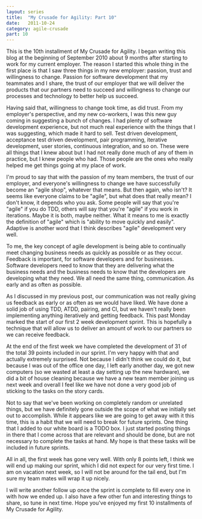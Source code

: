 ```yaml
---
layout: series
title:  "My Crusade for Agility: Part 10"
date:   2011-10-24
category: agile-crusade
part: 10
---
```


This is the 10th installment of My Crusade for Agility. I began writing this blog
at the beginning of September 2010 about 9 months after starting to work for my
current employer. The reason I started this whole thing in the first place is
that I saw three things in my new employer: passion, trust and willingness to
change. Passion for software development that my teammates and I share, the trust
of our employer that we will deliver the products that our partners need to succeed
and willingness to change our processes and technology to better help us succeed.

Having said that, willingness to change took time, as did trust. From my
employer's perspective, and my new co-workers, I was this new guy coming in
suggesting a bunch of changes. I had plenty of software development experience,
but not much real experience with the things that I was suggesting, which made it
hard to sell. Test driven development, acceptance test driven development, pair
programming, iterative development, user stories, continuous integration, and so
on. These were all things that I knew about but I had not really done much of any
of them in practice, but I knew people who had. Those people are the ones who
really helped me get things going at my place of work.

I'm proud to say that with the passion of my team members, the trust of our
employer, and everyone's willingness to change we have successfully become an
"agile shop", whatever that means. But then again, who isn't? It seems like
everyone claims to be "agile", but what does that really mean? I don't know, it
depends who you ask. Some people will say that you're "agile" if you do TDD,
others will say that you're "agile" if you work in iterations. Maybe it is both,
maybe neither. What it means to me is exactly the definition of "agile" which is
"ability to move quickly and easily". Adaptive is another word that I think
describes "agile" development very well.

To me, the key concept of agile development is being able to continually meet
changing business needs as quickly as possible or as they occur. Feedback is
important, for software developers and for businesses. Software developers need
to know that they are delivering what the business needs and the business needs
to know that the developers are developing what they need. We all need the same
thing, communication. As early and as often as possible.

As I discussed in my previous post, our communication was not really giving us
feedback as early or as often as we would have liked. We have done a solid job
of using TDD, ATDD, pairing, and CI, but we haven't really been implementing
anything iteratively and getting feedback. This past Monday marked the start of
our first 2 week development sprint. This is hopefully a technique that will
allow us to deliver an amount of work to our partners so we can receive feedback.

At the end of the first week we have completed the development of 31 of the total
39 points included in our sprint. I'm very happy with that and actually extremely
surprised. Not because I didn't think we could do it, but because I was out of
the office one day, I left early another day, we got new computers (so we wasted
at least a day setting up the new hardware), we did a bit of house cleaning
because we have a new team member joining us next week and overall I feel like we
have not done a very good job of sticking to the tasks on the story cards.

Not to say that we've been working on completely random or unrelated things, but
we have definitely gone outside the scope of what we initially set out to
accomplish. While it appears like we are going to get away with it this time,
this is a habit that we will need to break for future sprints. One thing that I
added to our white board is a TODO box. I just started posting things in there
that I come across that are relevant and should be done, but are not necessary to
complete the tasks at hand. My hope is that these tasks will be included in
future sprints.


All in all, the first week has gone very well. With only 8 points left, I think
we will end up making our sprint, which I did not expect for our very first time.
I am on vacation next week, so I will not be around for the tail end, but I'm
sure my team mates will wrap it up nicely.

I will write another follow up once the sprint is complete to fill every one in
with how we ended up.  I also have a few other fun and interesting things to
share, so tune in next time. Hope you've enjoyed my first 10 installments of My
Crusade for Agility.
